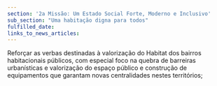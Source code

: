 ```yaml
---
section: '2a Missão: Um Estado Social Forte, Moderno e Inclusivo'
sub_section: "Uma habitação digna para todos"
fulfilled_date:
links_to_news_articles:
---
```


Reforçar as verbas destinadas à valorização do Habitat dos bairros habitacionais públicos, com especial foco na quebra de barreiras urbanísticas e valorização do espaço público e construção de equipamentos que garantam novas centralidades nestes territórios;